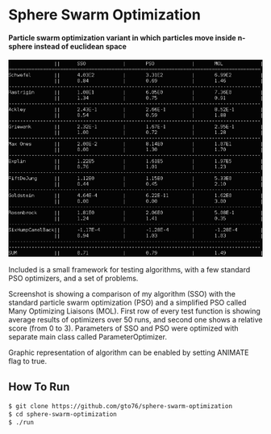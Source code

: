 Sphere Swarm Optimization
========================

#### Particle swarm optimization variant in which particles move inside n-sphere instead of euclidean space

![screenshot](doc/results.png)

Included is a small framework for testing algorithms, with a few standard PSO optimizers, and a set of problems.

Screenshot is showing a comparison of my algorithm (SSO) with the standard particle swarm optimization (PSO) and a simplified PSO called Many Optimizing Liaisons (MOL). First row of every test function is showing average results of optimizers over 50 runs, and second one shows a relative score (from 0 to 3). Parameters of SSO and PSO were optimized with separate main class called ParameterOptimizer.

Graphic representation of algorithm can be enabled by setting ANIMATE flag to true.

How To Run
----------
```
$ git clone https://github.com/gto76/sphere-swarm-optimization
$ cd sphere-swarm-optimization
$ ./run
```
